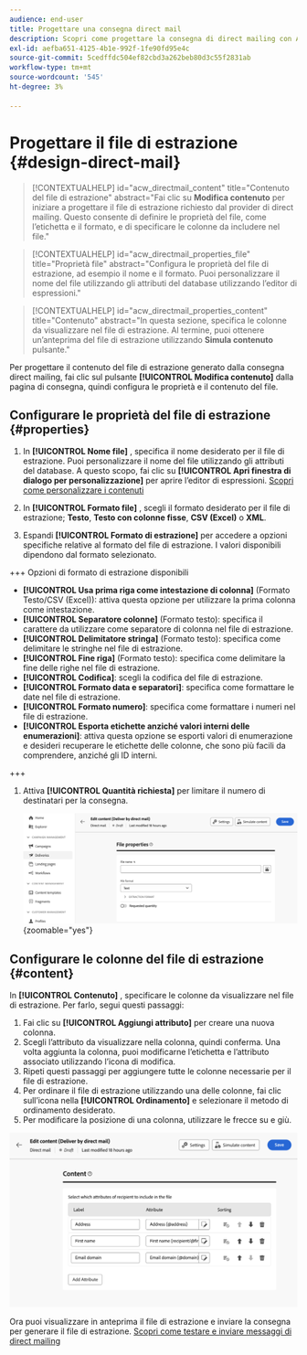 ```yaml
---
audience: end-user
title: Progettare una consegna direct mail
description: Scopri come progettare la consegna di direct mailing con Adobe Campaign Web
exl-id: aefba651-4125-4b1e-992f-1fe90fd95e4c
source-git-commit: 5cedffdc504ef82cbd3a262beb80d3c55f2831ab
workflow-type: tm+mt
source-wordcount: '545'
ht-degree: 3%

---
```


# Progettare il file di estrazione {#design-direct-mail}

>[!CONTEXTUALHELP]
>id="acw_directmail_content"
>title="Contenuto del file di estrazione"
>abstract="Fai clic su **Modifica contenuto** per iniziare a progettare il file di estrazione richiesto dal provider di direct mailing. Questo consente di definire le proprietà del file, come l’etichetta e il formato, e di specificare le colonne da includere nel file."

>[!CONTEXTUALHELP]
>id="acw_directmail_properties_file"
>title="Proprietà file"
>abstract="Configura le proprietà del file di estrazione, ad esempio il nome e il formato. Puoi personalizzare il nome del file utilizzando gli attributi del database utilizzando l’editor di espressioni."

>[!CONTEXTUALHELP]
>id="acw_directmail_properties_content"
>title="Contenuto"
>abstract="In questa sezione, specifica le colonne da visualizzare nel file di estrazione. Al termine, puoi ottenere un’anteprima del file di estrazione utilizzando **Simula contenuto** pulsante."

Per progettare il contenuto del file di estrazione generato dalla consegna direct mailing, fai clic sul pulsante **[!UICONTROL Modifica contenuto]** dalla pagina di consegna, quindi configura le proprietà e il contenuto del file.

## Configurare le proprietà del file di estrazione {#properties}

1. In **[!UICONTROL Nome file]** , specifica il nome desiderato per il file di estrazione. Puoi personalizzare il nome del file utilizzando gli attributi del database. A questo scopo, fai clic su **[!UICONTROL Apri finestra di dialogo per personalizzazione]** per aprire l’editor di espressioni. [Scopri come personalizzare i contenuti](../personalization/personalize.md)

1. In **[!UICONTROL Formato file]** , scegli il formato desiderato per il file di estrazione; **Testo**, **Testo con colonne fisse**, **CSV (Excel)** o **XML**.

1. Espandi **[!UICONTROL Formato di estrazione]** per accedere a opzioni specifiche relative al formato del file di estrazione. I valori disponibili dipendono dal formato selezionato.

+++ Opzioni di formato di estrazione disponibili

   * **[!UICONTROL Usa prima riga come intestazione di colonna]** (Formato Testo/CSV (Excel)): attiva questa opzione per utilizzare la prima colonna come intestazione.
   * **[!UICONTROL Separatore colonne]** (Formato testo): specifica il carattere da utilizzare come separatore di colonna nel file di estrazione.
   * **[!UICONTROL Delimitatore stringa]** (Formato testo): specifica come delimitare le stringhe nel file di estrazione.
   * **[!UICONTROL Fine riga]** (Formato testo): specifica come delimitare la fine delle righe nel file di estrazione.
   * **[!UICONTROL Codifica]**: scegli la codifica del file di estrazione.
   * **[!UICONTROL Formato data e separatori]**: specifica come formattare le date nel file di estrazione.
   * **[!UICONTROL Formato numero]**: specifica come formattare i numeri nel file di estrazione.
   * **[!UICONTROL Esporta etichette anziché valori interni delle enumerazioni]**: attiva questa opzione se esporti valori di enumerazione e desideri recuperare le etichette delle colonne, che sono più facili da comprendere, anziché gli ID interni.

+++

1. Attiva **[!UICONTROL Quantità richiesta]** per limitare il numero di destinatari per la consegna.

   ![](assets/dm-content-details.png){zoomable=&quot;yes&quot;}

## Configurare le colonne del file di estrazione {#content}

In **[!UICONTROL Contenuto]** , specificare le colonne da visualizzare nel file di estrazione. Per farlo, segui questi passaggi:

1. Fai clic su **[!UICONTROL Aggiungi attributo]** per creare una nuova colonna.
1. Scegli l’attributo da visualizzare nella colonna, quindi conferma. Una volta aggiunta la colonna, puoi modificarne l’etichetta e l’attributo associato utilizzando l’icona di modifica.
1. Ripeti questi passaggi per aggiungere tutte le colonne necessarie per il file di estrazione.
1. Per ordinare il file di estrazione utilizzando una delle colonne, fai clic sull’icona nella **[!UICONTROL Ordinamento]** e selezionare il metodo di ordinamento desiderato.
1. Per modificare la posizione di una colonna, utilizzare le frecce su e giù.

![](assets/dm-content-attributes.png)

Ora puoi visualizzare in anteprima il file di estrazione e inviare la consegna per generare il file di estrazione. [Scopri come testare e inviare messaggi di direct mailing](send-direct-mail.md)
